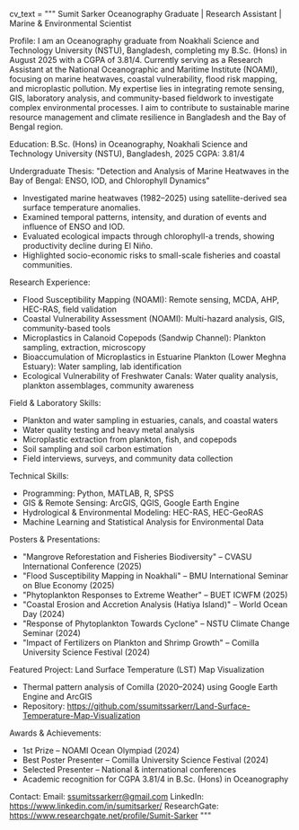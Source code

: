 cv_text = """
Sumit Sarker
Oceanography Graduate | Research Assistant | Marine & Environmental Scientist

Profile:
I am an Oceanography graduate from Noakhali Science and Technology University (NSTU), Bangladesh, 
completing my B.Sc. (Hons) in August 2025 with a CGPA of 3.81/4. Currently serving as a Research 
Assistant at the National Oceanographic and Maritime Institute (NOAMI), focusing on marine 
heatwaves, coastal vulnerability, flood risk mapping, and microplastic pollution. My expertise lies 
in integrating remote sensing, GIS, laboratory analysis, and community-based fieldwork to 
investigate complex environmental processes. I aim to contribute to sustainable marine resource 
management and climate resilience in Bangladesh and the Bay of Bengal region.

Education:
B.Sc. (Hons) in Oceanography, Noakhali Science and Technology University (NSTU), Bangladesh, 2025
CGPA: 3.81/4

Undergraduate Thesis:
"Detection and Analysis of Marine Heatwaves in the Bay of Bengal: ENSO, IOD, and Chlorophyll Dynamics"
- Investigated marine heatwaves (1982–2025) using satellite-derived sea surface temperature anomalies.
- Examined temporal patterns, intensity, and duration of events and influence of ENSO and IOD.
- Evaluated ecological impacts through chlorophyll-a trends, showing productivity decline during El Niño.
- Highlighted socio-economic risks to small-scale fisheries and coastal communities.

Research Experience:
- Flood Susceptibility Mapping (NOAMI): Remote sensing, MCDA, AHP, HEC-RAS, field validation
- Coastal Vulnerability Assessment (NOAMI): Multi-hazard analysis, GIS, community-based tools
- Microplastics in Calanoid Copepods (Sandwip Channel): Plankton sampling, extraction, microscopy
- Bioaccumulation of Microplastics in Estuarine Plankton (Lower Meghna Estuary): Water sampling, lab identification
- Ecological Vulnerability of Freshwater Canals: Water quality analysis, plankton assemblages, community awareness

Field & Laboratory Skills:
- Plankton and water sampling in estuaries, canals, and coastal waters
- Water quality testing and heavy metal analysis
- Microplastic extraction from plankton, fish, and copepods
- Soil sampling and soil carbon estimation
- Field interviews, surveys, and community data collection

Technical Skills:
- Programming: Python, MATLAB, R, SPSS
- GIS & Remote Sensing: ArcGIS, QGIS, Google Earth Engine
- Hydrological & Environmental Modeling: HEC-RAS, HEC-GeoRAS
- Machine Learning and Statistical Analysis for Environmental Data

Posters & Presentations:
- "Mangrove Reforestation and Fisheries Biodiversity" – CVASU International Conference (2025)
- "Flood Susceptibility Mapping in Noakhali" – BMU International Seminar on Blue Economy (2025)
- "Phytoplankton Responses to Extreme Weather" – BUET ICWFM (2025)
- "Coastal Erosion and Accretion Analysis (Hatiya Island)" – World Ocean Day (2024)
- "Response of Phytoplankton Towards Cyclone" – NSTU Climate Change Seminar (2024)
- "Impact of Fertilizers on Plankton and Shrimp Growth" – Comilla University Science Festival (2024)

Featured Project:
Land Surface Temperature (LST) Map Visualization
- Thermal pattern analysis of Comilla (2020–2024) using Google Earth Engine and ArcGIS
- Repository: https://github.com/ssumitssarkerr/Land-Surface-Temperature-Map-Visualization

Awards & Achievements:
- 1st Prize – NOAMI Ocean Olympiad (2024)
- Best Poster Presenter – Comilla University Science Festival (2024)
- Selected Presenter – National & international conferences
- Academic recognition for CGPA 3.81/4 in B.Sc. (Hons) in Oceanography

Contact:
Email: ssumitssarkerr@gmail.com
LinkedIn: https://www.linkedin.com/in/sumitsarker/
ResearchGate: https://www.researchgate.net/profile/Sumit-Sarker
"""

